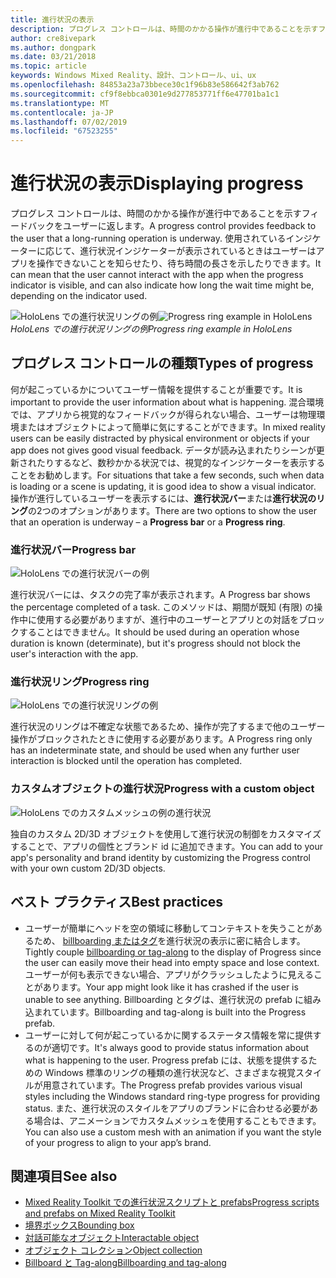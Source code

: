```yaml
---
title: 進行状況の表示
description: プログレス コントロールは、時間のかかる操作が進行中であることを示すフィードバックをユーザーに返します。
author: cre8ivepark
ms.author: dongpark
ms.date: 03/21/2018
ms.topic: article
keywords: Windows Mixed Reality、設計、コントロール、ui、ux
ms.openlocfilehash: 84853a23a73bbece30c1f96b83e586642f3ab762
ms.sourcegitcommit: cf9f8ebbca0301e9d277853771ff6e47701ba1c1
ms.translationtype: MT
ms.contentlocale: ja-JP
ms.lasthandoff: 07/02/2019
ms.locfileid: "67523255"
---
```

# <a name="displaying-progress"></a><span data-ttu-id="1c041-104">進行状況の表示</span><span class="sxs-lookup"><span data-stu-id="1c041-104">Displaying progress</span></span>

<span data-ttu-id="1c041-105">プログレス コントロールは、時間のかかる操作が進行中であることを示すフィードバックをユーザーに返します。</span><span class="sxs-lookup"><span data-stu-id="1c041-105">A progress control provides feedback to the user that a long-running operation is underway.</span></span> <span data-ttu-id="1c041-106">使用されているインジケーターに応じて、進行状況インジケーターが表示されているときはユーザーはアプリを操作できないことを知らせたり、待ち時間の長さを示したりできます。</span><span class="sxs-lookup"><span data-stu-id="1c041-106">It can mean that the user cannot interact with the app when the progress indicator is visible, and can also indicate how long the wait time might be, depending on the indicator used.</span></span>

<span data-ttu-id="1c041-107">![HoloLens での進行状況リングの例](images/HoloLens2_Loader.gif)</span><span class="sxs-lookup"><span data-stu-id="1c041-107">![Progress ring example in HoloLens](images/HoloLens2_Loader.gif)</span></span><br>
<span data-ttu-id="1c041-108">*HoloLens での進行状況リングの例*</span><span class="sxs-lookup"><span data-stu-id="1c041-108">*Progress ring example in HoloLens*</span></span>

## <a name="types-of-progress"></a><span data-ttu-id="1c041-109">プログレス コントロールの種類</span><span class="sxs-lookup"><span data-stu-id="1c041-109">Types of progress</span></span>

<span data-ttu-id="1c041-110">何が起こっているかについてユーザー情報を提供することが重要です。</span><span class="sxs-lookup"><span data-stu-id="1c041-110">It is important to provide the user information about what is happening.</span></span> <span data-ttu-id="1c041-111">混合環境では、アプリから視覚的なフィードバックが得られない場合、ユーザーは物理環境またはオブジェクトによって簡単に気にすることができます。</span><span class="sxs-lookup"><span data-stu-id="1c041-111">In mixed reality users can be easily distracted by physical environment or objects if your app does not gives good visual feedback.</span></span> <span data-ttu-id="1c041-112">データが読み込まれたりシーンが更新されたりするなど、数秒かかる状況では、視覚的なインジケーターを表示することをお勧めします。</span><span class="sxs-lookup"><span data-stu-id="1c041-112">For situations that take a few seconds, such when data is loading or a scene is updating, it is good idea to show a visual indicator.</span></span> <span data-ttu-id="1c041-113">操作が進行しているユーザーを表示するには、**進行状況バー**または**進行状況のリング**の2つのオプションがあります。</span><span class="sxs-lookup"><span data-stu-id="1c041-113">There are two options to show the user that an operation is underway – a **Progress bar** or a **Progress ring**.</span></span>

### <a name="progress-bar"></a><span data-ttu-id="1c041-114">進行状況バー</span><span class="sxs-lookup"><span data-stu-id="1c041-114">Progress bar</span></span>

![HoloLens での進行状況バーの例](images/640px-progressbar.jpg)

<span data-ttu-id="1c041-116">進行状況バーには、タスクの完了率が表示されます。</span><span class="sxs-lookup"><span data-stu-id="1c041-116">A Progress bar shows the percentage completed of a task.</span></span> <span data-ttu-id="1c041-117">このメソッドは、期間が既知 (有限) の操作中に使用する必要がありますが、進行中のユーザーとアプリとの対話をブロックすることはできません。</span><span class="sxs-lookup"><span data-stu-id="1c041-117">It should be used during an operation whose duration is known (determinate), but it's progress should not block the user's interaction with the app.</span></span>

### <a name="progress-ring"></a><span data-ttu-id="1c041-118">進行状況リング</span><span class="sxs-lookup"><span data-stu-id="1c041-118">Progress ring</span></span>

![HoloLens での進行状況リングの例](images/640px-progressring.jpg)

<span data-ttu-id="1c041-120">進行状況のリングは不確定な状態であるため、操作が完了するまで他のユーザー操作がブロックされたときに使用する必要があります。</span><span class="sxs-lookup"><span data-stu-id="1c041-120">A Progress ring only has an indeterminate state, and should be used when any further user interaction is blocked until the operation has completed.</span></span>

### <a name="progress-with-a-custom-object"></a><span data-ttu-id="1c041-121">カスタムオブジェクトの進行状況</span><span class="sxs-lookup"><span data-stu-id="1c041-121">Progress with a custom object</span></span>

![HoloLens でのカスタムメッシュの例の進行状況](images/640px-progresscustom.jpg)

<span data-ttu-id="1c041-123">独自のカスタム 2D/3D オブジェクトを使用して進行状況の制御をカスタマイズすることで、アプリの個性とブランド id に追加できます。</span><span class="sxs-lookup"><span data-stu-id="1c041-123">You can add to your app's personality and brand identity by customizing the Progress control with your own custom 2D/3D objects.</span></span>

## <a name="best-practices"></a><span data-ttu-id="1c041-124">ベスト プラクティス</span><span class="sxs-lookup"><span data-stu-id="1c041-124">Best practices</span></span>
* <span data-ttu-id="1c041-125">ユーザーが簡単にヘッドを空の領域に移動してコンテキストを失うことがあるため、 [billboarding またはタグ](billboarding-and-tag-along.md)を進行状況の表示に密に結合します。</span><span class="sxs-lookup"><span data-stu-id="1c041-125">Tightly couple [billboarding or tag-along](billboarding-and-tag-along.md) to the display of Progress since the user can easily move their head into empty space and lose context.</span></span> <span data-ttu-id="1c041-126">ユーザーが何も表示できない場合、アプリがクラッシュしたように見えることがあります。</span><span class="sxs-lookup"><span data-stu-id="1c041-126">Your app might look like it has crashed if the user is unable to see anything.</span></span> <span data-ttu-id="1c041-127">Billboarding とタグは、進行状況の prefab に組み込まれています。</span><span class="sxs-lookup"><span data-stu-id="1c041-127">Billboarding and tag-along is built into the Progress prefab.</span></span>
* <span data-ttu-id="1c041-128">ユーザーに対して何が起こっているかに関するステータス情報を常に提供するのが適切です。</span><span class="sxs-lookup"><span data-stu-id="1c041-128">It's always good to provide status information about what is happening to the user.</span></span> <span data-ttu-id="1c041-129">Progress prefab には、状態を提供するための Windows 標準のリングの種類の進行状況など、さまざまな視覚スタイルが用意されています。</span><span class="sxs-lookup"><span data-stu-id="1c041-129">The Progress prefab provides various visual styles including the Windows standard ring-type progress for providing status.</span></span> <span data-ttu-id="1c041-130">また、進行状況のスタイルをアプリのブランドに合わせる必要がある場合は、アニメーションでカスタムメッシュを使用することもできます。</span><span class="sxs-lookup"><span data-stu-id="1c041-130">You can also use a custom mesh with an animation if you want the style of your progress to align to your app’s brand.</span></span>

## <a name="see-also"></a><span data-ttu-id="1c041-131">関連項目</span><span class="sxs-lookup"><span data-stu-id="1c041-131">See also</span></span>
* [<span data-ttu-id="1c041-132">Mixed Reality Toolkit での進行状況スクリプトと prefabs</span><span class="sxs-lookup"><span data-stu-id="1c041-132">Progress scripts and prefabs on Mixed Reality Toolkit</span></span>](https://github.com/microsoft/MixedRealityToolkit-Unity/tree/mrtk_development/Assets/MixedRealityToolkit.SDK/Features/UX/Prefabs/Loader)
* [<span data-ttu-id="1c041-133">境界ボックス</span><span class="sxs-lookup"><span data-stu-id="1c041-133">Bounding box</span></span>](app-bar-and-bounding-box.md)
* [<span data-ttu-id="1c041-134">対話可能なオブジェクト</span><span class="sxs-lookup"><span data-stu-id="1c041-134">Interactable object</span></span>](interactable-object.md)
* [<span data-ttu-id="1c041-135">オブジェクト コレクション</span><span class="sxs-lookup"><span data-stu-id="1c041-135">Object collection</span></span>](object-collection.md)
* [<span data-ttu-id="1c041-136">Billboard と Tag-along</span><span class="sxs-lookup"><span data-stu-id="1c041-136">Billboarding and tag-along</span></span>](billboarding-and-tag-along.md)
